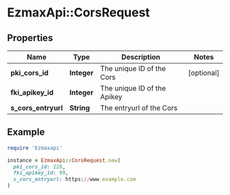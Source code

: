 # EzmaxApi::CorsRequest

## Properties

| Name | Type | Description | Notes |
| ---- | ---- | ----------- | ----- |
| **pki_cors_id** | **Integer** | The unique ID of the Cors | [optional] |
| **fki_apikey_id** | **Integer** | The unique ID of the Apikey |  |
| **s_cors_entryurl** | **String** | The entryurl of the Cors |  |

## Example

```ruby
require 'Ezmaxapi'

instance = EzmaxApi::CorsRequest.new(
  pki_cors_id: 228,
  fki_apikey_id: 99,
  s_cors_entryurl: https://www.example.com
)
```

